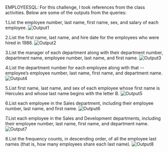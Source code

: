 EMPLOYEESQL:
For this challenge, I took references from the class activities. Below are some of the outputs from the queries:

1.List the employee number, last name, first name, sex, and salary of each employee.
![Output1](Images/Answer1.png)


2.List the first name, last name, and hire date for the employees who were hired in 1986.
![Output2](Images/Answer2.png)


3.List the manager of each department along with their department number, department name, employee number, last name, and first name.
![Output3](Images/Answer3.png)


4.List the department number for each employee along with that 
--employee’s employee number, last name, first name, and department name.
![Output4](Images/Answer4.png)

5.List first name, last name, and sex of each employee whose first name is Hercules and whose last name begins with the letter B.
![Output5](Images/Answer5.png)


6.List each employee in the Sales department, including their employee number, last name, and first name.
![Output6](Images/Answer6.png)


7.List each employee in the Sales and Development departments, including their employee number, last name, first name, and department name.
![Output7](Images/Answer7.png)


8.List the frequency counts, in descending order, of all the employee last names (that is, how many employees share each last name).
![Output8](Images/Answer8.png)